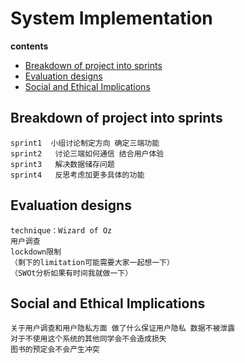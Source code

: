 # System Implementation

**contents**
- [Breakdown of project into sprints](#breakdown-of-project-into-sprints)
- [Evaluation designs](#evaluation-designs)
- [Social and Ethical Implications](#social-and-ethical-implications)


## Breakdown of project into sprints
    sprint1  小组讨论制定方向 确定三端功能
    sprint2   讨论三端如何通信 结合用户体验
    sprint3   解决数据储存问题
    sprint4   反思考虑加更多具体的功能
    

## Evaluation designs
    technique：Wizard of Oz
    用户调查
    lockdown限制
    （剩下的limitation可能需要大家一起想一下）
    （SWOt分析如果有时间我就做一下）

## Social and Ethical Implications
    关于用户调查和用户隐私方面 做了什么保证用户隐私 数据不被泄露
    对于不使用这个系统的其他同学会不会造成损失
    图书的预定会不会产生冲突
